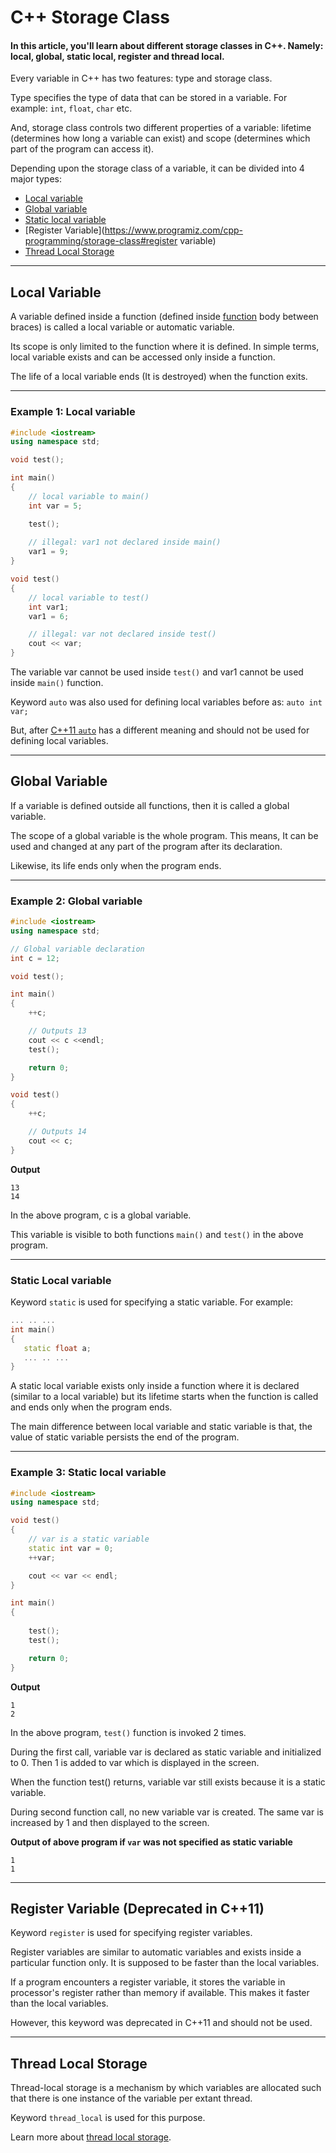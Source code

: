 # C++ Storage Class

#### In this article, you'll learn about different storage classes in C++. Namely: local, global, static local, register and thread local.

Every variable in C++ has two features: type and storage class.

Type specifies the type of data that can be stored in a variable. For example: `int`, `float`, `char` etc.

And, storage class controls two different properties of a variable: lifetime (determines how long a variable can exist) and scope (determines which part of the program can access it).

Depending upon the storage class of a variable, it can be divided into 4 major types:

- [Local variable](https://www.programiz.com/cpp-programming/storage-class#local_variable)
- [Global variable](https://www.programiz.com/cpp-programming/storage-class#global_variable)
- [Static local variable](https://www.programiz.com/cpp-programming/storage-class#static_variable)
- [Register Variable](https://www.programiz.com/cpp-programming/storage-class#register variable)
- [Thread Local Storage](https://www.programiz.com/cpp-programming/storage-class#thread_local_storage)

------

## Local Variable

A variable defined inside a function (defined inside [function](https://www.programiz.com/cpp-programming/function) body between braces) is called a local variable or automatic variable.

Its scope is only limited to the function where it is defined. In simple terms, local variable exists and can be accessed only inside a function.

The life of a local variable ends (It is destroyed) when the function exits.

------

### Example 1: Local variable

```cpp
#include <iostream>
using namespace std;

void test();

int main() 
{
    // local variable to main()
    int var = 5;

    test();
    
    // illegal: var1 not declared inside main()
    var1 = 9;
}

void test()
{
    // local variable to test()
    int var1;
    var1 = 6;

    // illegal: var not declared inside test()
    cout << var;
}
```

The variable var cannot be used inside `test()` and var1 cannot be used inside `main()` function.

Keyword `auto` was also used for defining local variables before as: `auto int var;`

But, after [C++11 `auto`](http://en.cppreference.com/w/cpp/language/auto) has a different meaning and should not be used for defining local variables.

------

## Global Variable

If a variable is defined outside all functions, then it is called a global variable.

The scope of a global variable is the whole program. This means, It can be used and changed at any part of the program after its declaration.

Likewise, its life ends only when the program ends.

------

### Example 2: Global variable

```cpp
#include <iostream>
using namespace std;

// Global variable declaration
int c = 12;

void test();

int main()
{
    ++c;

    // Outputs 13
    cout << c <<endl;
    test();

    return 0;
}

void test()
{
    ++c;

    // Outputs 14
    cout << c;
}
```

**Output**

```
13
14
```

In the above program, c is a global variable.

This variable is visible to both functions `main()` and `test()` in the above program.

------

### Static Local variable

Keyword `static` is used for specifying a static variable. For example:

```cpp
... .. ...
int main()
{
   static float a;
   ... .. ...
}
```

A static local variable exists only inside a function where it is declared (similar to a local variable) but its lifetime starts when the function is called and ends only when the program ends.

The main difference between local variable and static variable is that, the value of static variable persists the end of the program.

------

### Example 3: Static local variable

```cpp
#include <iostream>
using namespace std;

void test()
{
    // var is a static variable
    static int var = 0;
    ++var;

    cout << var << endl;
}

int main()
{
    
    test();
    test();

    return 0;
}
```

**Output**

```
1
2
```

In the above program, `test()` function is invoked 2 times.

During the first call, variable var is declared as static variable and initialized to 0. Then 1 is added to var which is displayed in the screen.

When the function test() returns, variable var still exists because it is a static variable.

During second function call, no new variable var is created. The same var is increased by 1 and then displayed to the screen.

**Output of above program if `var` was not specified as static variable**

```
1
1
```

------

## Register Variable (Deprecated in C++11)

Keyword `register` is used for specifying register variables.

Register variables are similar to automatic variables and exists inside a particular function only. It is supposed to be faster than the local variables.

If a program encounters a register variable, it stores the variable in processor's register rather than memory if available. This makes it faster than the local variables.

However, this keyword was deprecated in C++11 and should not be used.

------

## Thread Local Storage

Thread-local storage is a mechanism by which variables are allocated such that there is one instance of the variable per extant thread.

Keyword `thread_local` is used for this purpose.

Learn more about [thread local storage](http://www.codeproject.com/Articles/8113/Thread-Local-Storage-The-C-Way).